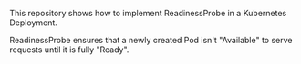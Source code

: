 This repository shows how to implement ReadinessProbe in a Kubernetes Deployment. 

ReadinessProbe ensures that a newly created Pod isn't "Available" to serve requests until it is fully "Ready".